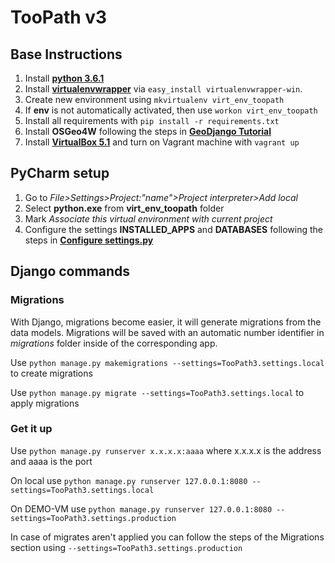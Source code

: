 # TooPath v3

## Base Instructions

1. Install **[python 3.6.1](https://www.python.org/downloads/)**
2. Install **[virtualenvwrapper](https://pypi.python.org/pypi/virtualenvwrapper-win)** via ```easy_install virtualenvwrapper-win```.
3. Create new environment using ```mkvirtualenv virt_env_toopath```
4. If **env** is not automatically activated, then use ```workon virt_env_toopath```
5. Install all requirements with ```pip install -r requirements.txt```
6. Install **OSGeo4W** following the steps in **[GeoDjango Tutorial](https://docs.djangoproject.com/en/1.11/ref/contrib/gis/install/#osgeo4w)**
7. Install **[VirtualBox 5.1](https://www.virtualbox.org/wiki/Downloads)**  and turn on Vagrant machine with ```vagrant up```

## PyCharm setup

1. Go to  *File>Settings>Project:"name">Project interpreter>Add local*
2. Select **python.exe** from **virt_env_toopath** folder
3. Mark *Associate this virtual environment with current project*
4. Configure the settings **INSTALLED_APPS** and **DATABASES** following the steps in **[Configure settings.py](https://docs.djangoproject.com/en/1.11/ref/contrib/gis/tutorial/#configure-settings-py)**

## Django commands

### Migrations
With Django, migrations become easier, it will generate migrations from the data models. Migrations will be saved with an automatic number identifier in *migrations* folder inside of the corresponding app.

Use ```python manage.py makemigrations --settings=TooPath3.settings.local``` to create migrations

Use ```python manage.py migrate --settings=TooPath3.settings.local``` to apply migrations

### Get it up
Use ```python manage.py runserver x.x.x.x:aaaa``` where x.x.x.x is the address and aaaa is the port

On local use ```python manage.py runserver 127.0.0.1:8080 --settings=TooPath3.settings.local```

On DEMO-VM use ```python manage.py runserver 127.0.0.1:8080 --settings=TooPath3.settings.production```

In case of migrates aren't applied you can follow the steps of the Migrations section using ```--settings=TooPath3.settings.production```